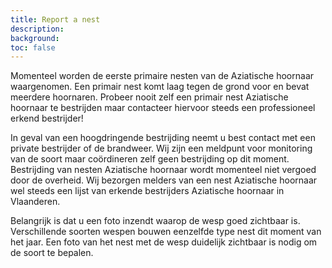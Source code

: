 ```yaml
---
title: Report a nest
description:
background:
toc: false
---
```


Momenteel worden de eerste primaire nesten van de Aziatische hoornaar waargenomen. Een primair nest komt laag tegen de grond voor en bevat meerdere hoornaren. Probeer nooit zelf een primair nest Aziatische hoornaar te bestrijden maar contacteer hiervoor steeds een professioneel erkend bestrijder! 

In geval van een hoogdringende bestrijding neemt u best contact met een private bestrijder of de brandweer. Wij zijn een meldpunt voor monitoring van de soort maar coördineren zelf geen bestrijding op dit moment. Bestrijding van nesten Aziatische hoornaar wordt momenteel niet vergoed door de overheid. Wij bezorgen melders van een nest Aziatische hoornaar wel steeds een lijst van erkende bestrijders Aziatische hoornaar in Vlaanderen.

Belangrijk is dat u een foto inzendt waarop de wesp goed zichtbaar is. Verschillende soorten wespen bouwen eenzelfde type nest dit moment van het jaar. Een foto van het nest met de wesp duidelijk zichtbaar is nodig om de soort te bepalen. 
 
<form action="" method="POST" id="nest-report-form" class="needs-validation" enctype="multipart/form-data" novalidate></form>

<script type="text/javascript" src="https://maps.googleapis.com/maps/api/js?sensor=false&key=AIzaSyAC8CPgw0vcpkW8J6Etd3q0pn9cnmb1c7g"></script>
<script src="/assets/js/iasset.js"></script>
